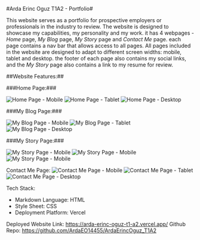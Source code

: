 #Arda Erinc Oguz T1A2 - Portfolio#


This website serves as a portfolio for prospective employers or professionals in the industry to review. The website is designed to showcase my capabilities, my personality and my work. it has 4 webpages - *Home* page, *My Blog* page, *My Story* page and *Contact Me* page. each page contains a nav bar that allows access to all pages. All pages included in the website are designed to adapt to different screen widths: mobile, tablet and desktop. the footer of each page also contains my social links, and the *My Story* page also contains a link to my resume for review.

##Website Features:##

###Home Page:###

![Home Page - Mobile](docs/Home%20-%20Mobile.png)
![Home Page - Tablet](docs/Home%20-%20Tablet.png)
![Home Page - Desktop](docs/Home%20-%20Desktop.png)

###My Blog Page:###

![My Blog Page - Mobile](docs/MyBlog%20-%20Mobile.png)
![My Blog Page - Tablet](docs/MyBlog%20-%20Tablet.png)
![My Blog Page - Desktop](docs/MyBlog%20-%20Desktop.png)

###My Story Page:###

![My Story Page - Mobile](docs/MyStory%20-%20Mobile.png)
![My Story Page - Mobile](docs/MyStory%20-%20Tablet.png)
![My Story Page - Mobile](docs/MyStory%20-%20Desktop.png)

Contact Me Page:
![Contact Me Page - Mobile](docs/Contact%20-%20Mobile.png)
![Contact Me Page - Tablet](docs/Contact%20-%20Tablet.png)
![Contact Me Page - Desktop](docs/Contact%20-%20Desktop.png)


Tech Stack:
* Markdown Language: HTML
* Style Sheet: CSS
* Deployment Platform: Vercel

Deployed Website Link: https://arda-erinc-oguz-t1-a2.vercel.app/
Github Repo: https://github.com/ArdaEO14455/ArdaErincOguz_T1A2
